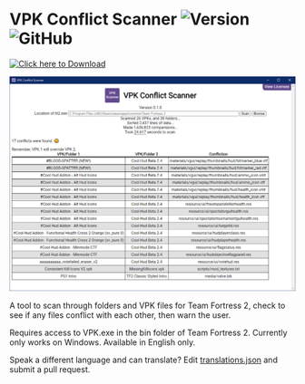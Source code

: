 # VPK Conflict Scanner ![Version](https://img.shields.io/badge/version-0.1.0-yellow) ![GitHub](https://img.shields.io/github/license/NicholasDJM/vpkscan)

[![Click here to Download](https://img.shields.io/static/v1?label=&message=Click%20here%20to%20Download&color=blue)](https://github.com/NicholasDJM/vpkscan/releases/download/0.1.0/vpkscan-release.zip)

![VPK Scanner App](screenshots/Conflictions.png)  


A tool to scan through folders and VPK files for Team Fortress 2, check to see if any files conflict with each other, then warn the user.

Requires access to VPK.exe in the bin folder of Team Fortress 2.
Currently only works on Windows.
Available in English only.

Speak a different language and can translate? Edit [translations.json](https://github.com/NicholasDJM/vpkscan/edit/main/resources/translations.json) and submit a pull request.